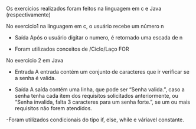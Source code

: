 Os exercicios realizados foram feitos na linguagem em c e Java (respectivamente)

No exercicio1 na linguagem em c, o usuário recebe um número n

- Saída
 Após o usuário digitar o numero, é retornado uma escada de n 
 
 - Foram utilizados conceitos de /Ciclo/Laço FOR

No exercicio 2 em Java

- Entrada
A entrada contém um conjunto de caracteres que ir verificar se a senha é valida.

- Saída
A saída contém uma linha, que pode ser “Senha valida.”, caso a senha tenha
cada item dos requisitos solicitados anteriormente, ou “Senha invalida, falta 3 caracteres para um senha forte.”,
se um ou mais requisitos não forem atendidos. 

-Foram utilizados condicionais do tipo if, else, while e váriavel constante.
